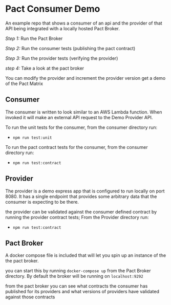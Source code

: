 # Pact Consumer Demo

An example repo that shows a consumer of an api and the provider of that API being integrated with a locally hosted Pact Broker.

_Step 1:_ Run the Pact Broker

_Step 2:_ Run the consumer tests (publishing the pact contract)

_Step 3:_ Run the provider tests (verifying the provider)

_step 4:_ Take a look at the pact broker

You can modify the provider and increment the provider version get a demo of the Pact Matrix

## Consumer

The consumer is written to look similar to an AWS Lambda function. When invoked it will make an external API request to the Demo Provider API.

To run the unit tests for the consumer, from the consumer directory run:
- `npm run test:unit`

To run the pact contract tests for the consumer, from the consumer directory run:
- `npm run test:contract`

## Provider

The provider is a demo express app that is configured to run locally on port 8080. It has a single endpoint that provides some arbitrary data that the consumer is expecting to be there.

the provider can be validated against the consumer defined contract by running the provider contract tests; From the Provider directory run:
- `npm run test:contract`

## Pact Broker

A docker compose file is included that will let you spin up an instance of the the pact broker.

you can start this by running `docker-compose up` from the Pact Broker directory. By default the broker will be running on `localhost:9292`

from the pact broker you can see what contracts the consumer has published for its providers and what versions of providers have validated against those contracts
